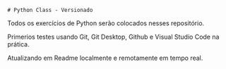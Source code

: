     # Python Class - Versionado
 Todos os exercícios de Python serão colocados nesses repositório.

Primerios testes usando Git, Git Desktop, Github e Visual Studio Code na prática.

Atualizando em Readme localmente e remotamente em tempo real.